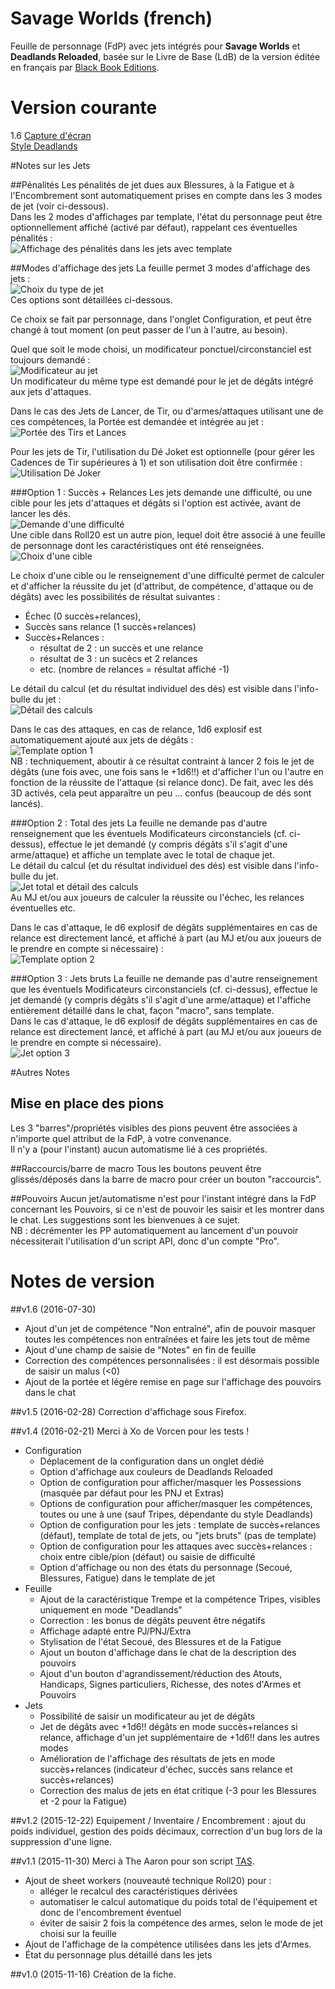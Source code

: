 # Savage Worlds (french)

Feuille de personnage (FdP) avec jets intégrés pour **Savage Worlds** et **Deadlands Reloaded**, basée sur le Livre de Base (LdB) de la version éditée en français par [Black Book Editions](http://www.black-book-editions.fr/catalogue.php?id=58).

# Version courante
1.6 [Capture d'écran](sawofr.jpg)  
[Style Deadlands](sawofr_style_deadlands.png)

#Notes sur les Jets

##Pénalités
Les pénalités de jet dues aux Blessures, à la Fatigue et à l'Encombrement sont automatiquement prises en compte dans les 3 modes de jet (voir ci-dessous).  
Dans les 2 modes d'affichages par template, l'état du personnage peut être optionnellement affiché (activé par défaut), rappelant ces éventuelles pénalités :  
![Affichage des pénalités dans les jets avec template](sawofr_template_penalistes.png)

##Modes d'affichage des jets
La feuille permet 3 modes d'affichage des jets :  
![Choix du type de jet](sawofr_choixjet.png)  
Ces options sont détaillées ci-dessous.

Ce choix se fait par personnage, dans l'onglet Configuration, et peut être changé à tout moment (on peut passer de l'un à l'autre, au besoin).

Quel que soit le mode choisi, un modificateur ponctuel/circonstanciel est toujours demandé :  
![Modificateur au jet](sawofr_modificateur.png)  
Un modificateur du même type est demandé pour le jet de dégâts intégré aux jets d'attaques.

Dans le cas des Jets de Lancer, de Tir, ou d'armes/attaques utilisant une de ces compétences, la Portée est demandée et intégrée au jet :  
![Portée des Tirs et Lances](sawofr_portee.png)

Pour les jets de Tir, l'utilisation du Dé Joket est optionnelle (pour gérer les Cadences de Tir supérieures à 1) et son utilisation doit être confirmée :  
![Utilisation Dé Joker](sawofr_dejokerutil.png)

###Option 1 : Succès + Relances
Les jets demande une difficulté, ou une cible pour les jets d'attaques et dégâts si l'option est activée, avant de lancer les dés.  
![Demande d'une difficulté](sawofr_difficulte.png)  
Une cible dans Roll20 est un autre pion, lequel doit être associé à une feuille de personnage dont les caractéristiques ont été renseignées.  
![Choix d'une cible](sawofr_cible.png)

Le choix d'une cible ou le renseignement d'une difficulté permet de calculer et d'afficher la réussite du jet (d'attribut, de compétence, d'attaque ou de dégâts) avec les possibilités de résultat suivantes :

* Échec (0 succès+relances),
* Succès sans relance (1 succès+relances)
* Succès+Relances :
  * résultat de 2 : un succès et une relance
  * résultat de 3 : un sucècs et 2 relances
  * etc. (nombre de relances = résultat affiché -1)

Le détail du calcul (et du résultat individuel des dés) est visible dans l'info-bulle du jet :  
![Détail des calculs](sawofr_infobulleoption1.png)

Dans le cas des attaques, en cas de relance, 1d6 explosif est automatiquement ajouté aux jets de dégâts :  
![Template option 1](sawofr_templateoption1.png)  
NB : techniquement, aboutir à ce résultat contraint à lancer 2 fois le jet de dégâts (une fois avec, une fois sans le +1d6!!) et d'afficher l'un ou l'autre en fonction de la réussite de l'attaque (si relance donc). De fait, avec les dés 3D activés, cela peut apparaître un peu ... confus (beaucoup de dés sont lancés).

###Option 2 : Total des jets
La feuille ne demande pas d'autre renseignement que les éventuels Modificateurs circonstanciels (cf. ci-dessus), effectue le jet demandé (y compris dégâts s'il s'agit d'une arme/attaque) et affiche un template avec le total de chaque jet.  
Le détail du calcul (et du résultat individuel des dés) est visible dans l'info-bulle du jet.  
![Jet total et détail des calculs](sawofr_infobulleoption2.png)  
Au MJ et/ou aux joueurs de calculer la réussite ou l'échec, les relances éventuelles etc.

Dans le cas d'attaque, le d6 explosif de dégâts supplémentaires en cas de relance est directement lancé, et affiché à part (au MJ et/ou aux joueurs de le prendre en compte si nécessaire) :  
![Template option 2](sawofr_templateoption2.png)

###Option 3 : Jets bruts
La feuille ne demande pas d'autre renseignement que les éventuels Modificateurs circonstanciels (cf. ci-dessus), effectue le jet demandé (y compris dégâts s'il s'agit d'une arme/attaque) et l'affiche entièrement détaillé dans le chat, façon "macro", sans template.  
Dans le cas d'attaque, le d6 explosif de dégâts supplémentaires en cas de relance est directement lancé, et affiché à part (au MJ et/ou aux joueurs de le prendre en compte si nécessaire).  
![Jet option 3](sawofr_jetoption3.png)

#Autres Notes

## Mise en place des pions
Les 3 "barres"/propriétés visibles des pions peuvent être associées à n'importe quel attribut de la FdP, à votre convenance.  
Il n'y a (pour l'instant) aucun automatisme lié à ces propriétés.

##Raccourcis/barre de macro
Tous les boutons peuvent être glissés/déposés dans la barre de macro pour créer un bouton "raccourcis".  

##Pouvoirs
Aucun jet/automatisme n'est pour l'instant intégré dans la FdP concernant les Pouvoirs, si ce n'est de pouvoir les saisir et les montrer dans le chat.
Les suggestions sont les bienvenues à ce sujet.  
NB : décrémenter les PP automatiquement au lancement d'un pouvoir nécessiterait l'utilisation d'un script API, donc d'un compte "Pro".

# Notes de version

##v1.6 (2016-07-30)

* Ajout d'un jet de compétence "Non entraîné", afin de pouvoir masquer toutes les compétences non entraînées et faire les jets tout de même
* Ajout d'une champ de saisie de "Notes" en fin de feuille
* Correction des compétences personnalisées : il est désormais possible de saisir un malus (<0)
* Ajout de la portée et légère remise en page sur l'affichage des pouvoirs dans le chat


##v1.5 (2016-02-28)
Correction d'affichage sous Firefox.

##v1.4 (2016-02-21)
Merci à Xo de Vorcen pour les tests !

* Configuration
  * Déplacement de la configuration dans un onglet dédié
  * Option d'affichage aux couleurs de Deadlands Reloaded
  * Option de configuration pour afficher/masquer les Possessions (masquée par défaut pour les PNJ et Extras)
  * Options de configuration pour afficher/masquer les compétences,  toutes ou une à une (sauf Tripes, dépendante du style Deadlands)
  * Option de configuration pour les jets : template de succès+relances (défaut), template de total de jets, ou "jets bruts" (pas de template)
  * Option de configuration pour les attaques avec succès+relances : choix entre cible/pion (défaut) ou saisie de difficulté
  * Option d'affichage ou non des états du personnage (Secoué, Blessures, Fatigue) dans le template de jet
* Feuille
  * Ajout de la caractéristique Trempe et la compétence Tripes, visibles uniquement en mode "Deadlands"
  * Correction : les bonus de dégâts peuvent être négatifs
  * Affichage adapté entre PJ/PNJ/Extra
  * Stylisation de l'état Secoué, des Blessures et de la Fatigue
  * Ajout un bouton d'affichage dans le chat de la description des pouvoirs
  * Ajout d'un bouton d'agrandissement/réduction des Atouts, Handicaps, Signes particuliers, Richesse, des notes d'Armes et Pouvoirs
* Jets
  * Possibilité de saisir un modificateur au jet de dégâts
  * Jet de dégâts avec +1d6!! dégâts en mode succès+relances si relance, affichage d'un jet supplémentaire de +1d6!! dans les autres modes
  * Amélioration de l'affichage des résultats de jets en mode succès+relances (indicateur d'échec, succès sans relance et succès+relances)
  * Correction des malus de jets en état critique (-3 pour les Blessures et -2 pour la Fatigue)

##v1.2 (2015-12-22)
Equipement / Inventaire / Encombrement : ajout du poids individuel, gestion des poids décimaux, correction d'un bug lors de la suppression d'une ligne.

##v1.1 (2015-11-30)
Merci à The Aaron pour son script [TAS](https://github.com/shdwjk/TheAaronSheet).

* Ajout de sheet workers (nouveauté technique Roll20) pour :
    * alléger le recalcul des caractéristiques dérivées
    * automatiser le calcul automatique du poids total de l'équipement et donc de l'encombrement éventuel
    * éviter de saisir 2 fois la compétence des armes, selon le mode de jet choisi sur la feuille
* Ajout de l'affichage de la compétence utilisées dans les jets d'Armes.
* État du personnage plus détaillé dans les jets

##v1.0 (2015-11-16)
Création de la fiche.
